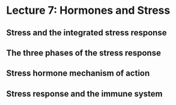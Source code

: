 # Lecture 7: Hormones and Stress

## Stress and the integrated stress response

## The three phases of the stress response

## Stress hormone mechanism of action

## Stress response and the immune system
